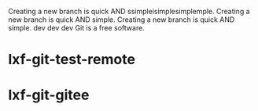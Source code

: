 Creating a new branch is quick AND ssimpleisimplesimplemple.
Creating a new branch is quick AND simple.
Creating a new branch is quick AND simple.
dev dev dev
Git is a free software.
# lxf-git-test-remote
# lxf-git-gitee

